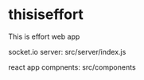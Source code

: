 # thisiseffort
This is effort web app

socket.io server: src/server/index.js
 
react app compnents: src/components
